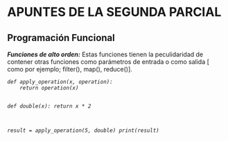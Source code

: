 # APUNTES DE LA SEGUNDA PARCIAL
## Programación Funcional 
<p><em><strong>Funciones de alto orden:</strong></em> Estas funciones tienen la peculidaridad de contener otras funciones como 
  parámetros de entrada o como salida [ como por ejemplo; filter(), map(), reduce()].</p>   

<p><em><code>def apply_operation(x, operation):
    return operation(x)

def double(x):
    return x * 2

result = apply_operation(5, double)
print(result)</code></em></p>
